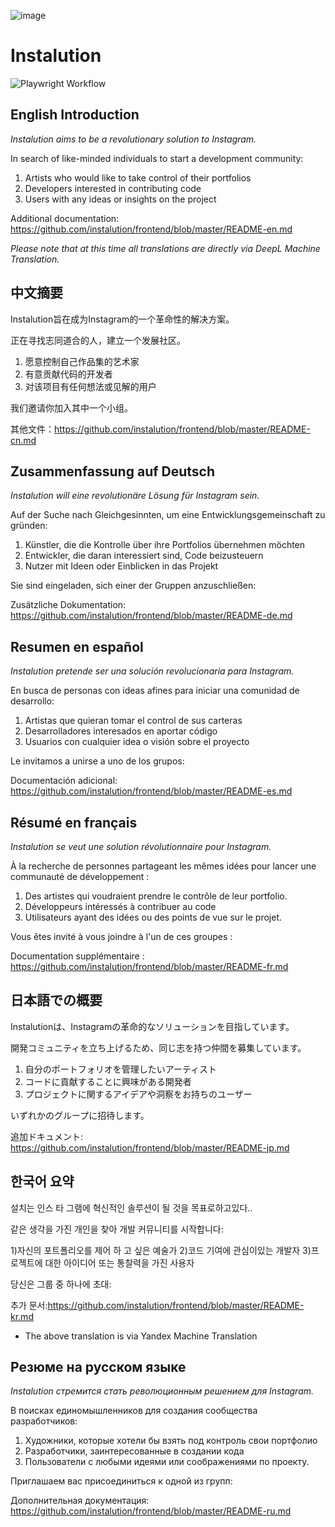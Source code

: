![image](https://user-images.githubusercontent.com/595446/177451446-55fcc030-04ec-4ed7-9a69-d5ccfc0b53d8.png)

# Instalution

![Playwright Workflow](https://github.com/instalution/frontend/actions/workflows/playwright.yml/badge.svg)

## English Introduction

_Instalution aims to be a revolutionary solution to Instagram._

In search of like-minded individuals to start a development community:

1) Artists who would like to take control of their portfolios
2) Developers interested in contributing code
3) Users with any ideas or insights on the project

Additional documentation: https://github.com/instalution/frontend/blob/master/README-en.md

*Please note that at this time all translations are directly via DeepL Machine Translation.*

## 中文摘要

Instalution旨在成为Instagram的一个革命性的解决方案。

正在寻找志同道合的人，建立一个发展社区。

1) 愿意控制自己作品集的艺术家
2) 有意贡献代码的开发者
3) 对该项目有任何想法或见解的用户

我们邀请你加入其中一个小组。

其他文件：https://github.com/instalution/frontend/blob/master/README-cn.md

## Zusammenfassung auf Deutsch

_Instalution will eine revolutionäre Lösung für Instagram sein._

Auf der Suche nach Gleichgesinnten, um eine Entwicklungsgemeinschaft zu gründen:

1) Künstler, die die Kontrolle über ihre Portfolios übernehmen möchten
2) Entwickler, die daran interessiert sind, Code beizusteuern
3) Nutzer mit Ideen oder Einblicken in das Projekt

Sie sind eingeladen, sich einer der Gruppen anzuschließen:

Zusätzliche Dokumentation: https://github.com/instalution/frontend/blob/master/README-de.md

## Resumen en español

_Instalution pretende ser una solución revolucionaria para Instagram._

En busca de personas con ideas afines para iniciar una comunidad de desarrollo:

1) Artistas que quieran tomar el control de sus carteras
2) Desarrolladores interesados en aportar código
3) Usuarios con cualquier idea o visión sobre el proyecto

Le invitamos a unirse a uno de los grupos:

Documentación adicional: https://github.com/instalution/frontend/blob/master/README-es.md

## Résumé en français

_Instalution se veut une solution révolutionnaire pour Instagram._

À la recherche de personnes partageant les mêmes idées pour lancer une communauté de développement :

1) Des artistes qui voudraient prendre le contrôle de leur portfolio.
2) Développeurs intéressés à contribuer au code
3) Utilisateurs ayant des idées ou des points de vue sur le projet.

Vous êtes invité à vous joindre à l'un de ces groupes :

Documentation supplémentaire : https://github.com/instalution/frontend/blob/master/README-fr.md

## 日本語での概要

Instalutionは、Instagramの革命的なソリューションを目指しています。

開発コミュニティを立ち上げるため、同じ志を持つ仲間を募集しています。

1) 自分のポートフォリオを管理したいアーティスト
2) コードに貢献することに興味がある開発者
3) プロジェクトに関するアイデアや洞察をお持ちのユーザー

いずれかのグループに招待します。

追加ドキュメント: https://github.com/instalution/frontend/blob/master/README-jp.md

## 한국어 요약

설치는 인스 타 그램에 혁신적인 솔루션이 될 것을 목표로하고있다..

같은 생각을 가진 개인을 찾아 개발 커뮤니티를 시작합니다:

1)자신의 포트폴리오를 제어 하 고 싶은 예술가
2)코드 기여에 관심이있는 개발자
3)프로젝트에 대한 아이디어 또는 통찰력을 가진 사용자

당신은 그룹 중 하나에 초대:

추가 문서:https://github.com/instalution/frontend/blob/master/README-kr.md

* The above translation is via Yandex Machine Translation

## Резюме на русском языке

_Instalution стремится стать революционным решением для Instagram._

В поисках единомышленников для создания сообщества разработчиков:

1) Художники, которые хотели бы взять под контроль свои портфолио
2) Разработчики, заинтересованные в создании кода
3) Пользователи с любыми идеями или соображениями по проекту.

Приглашаем вас присоединиться к одной из групп:

Дополнительная документация: https://github.com/instalution/frontend/blob/master/README-ru.md
